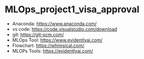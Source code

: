 # MLOps_project1_visa_approval

- Anaconda: https://www.anaconda.com/
- vs code: https://code.visualstudio.com/download
- git: https://git-scm.com/
- MLOps Tool: https://www.evidentlyai.com/
- Flowchart: https://whimsical.com/
- MLOPs Tools: https://evidentlyai.com/
